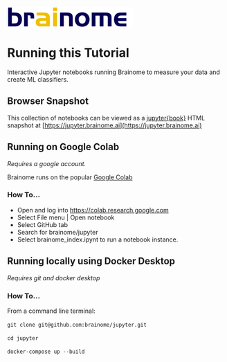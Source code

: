 ![brainome logo](./images/brainome_logo.png)
# Running this Tutorial
Interactive Jupyter notebooks running Brainome to measure your data and create ML classifiers.

## Browser Snapshot
This collection of notebooks can be viewed as a [jupyter{book}](https://jupyterbook.org/file-types/notebooks.html?highlight=notebooks#) HTML snapshot at [https://jupyter.brainome.ai](https://jupyter.brainome.ai)

## Running on Google Colab
_Requires a google account._

Brainome runs on the popular [Google Colab](https://colab.research.google.com/notebooks/intro.ipynb#recent=true)

### How To...
* Open and log into  https://colab.research.google.com
* Select File menu | Open notebook
* Select GitHub tab
* Search for brainome/jupyter
* Select brainome_index.ipynt to run a notebook instance.

## Running locally using Docker Desktop
_Requires git and docker desktop_
### How To...
From a command line terminal:

`git clone git@github.com:brainome/jupyter.git`

`cd jupyter`

`docker-compose up --build`